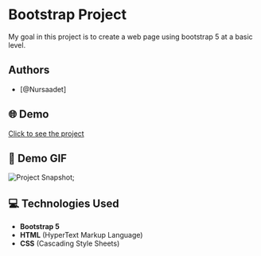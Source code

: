 # Bootstrap Project

My goal in this project is to create a web page using bootstrap 5 at a basic level.


## Authors

- [@Nursaadet]


## 🌐 Demo

[Click to see the project](https://nursaadet.github.io/bootstrap-proje/)

## 📸 Demo GIF


![Project Snapshot](./bootstrap.gif);


## 💻 Technologies Used

- **Bootstrap 5**
- **HTML** (HyperText Markup Language)
- **CSS** (Cascading Style Sheets)
